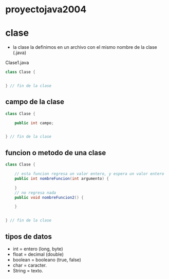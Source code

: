 # proyectojava2004

# clase

* la clase la definimos en un archivo con el mismo nombre de la clase (.java)

Clase1.java

```java
class Clase {


} // fin de la clase
```

## campo de la clase

```java
class Clase {

    public int campo;


} // fin de la clase
```

## funcion o metodo de una clase

```java
class Clase {

    // esta funcion regresa un valor entero, y espera un valor entero
    public int nombreFuncion(int argumento) {

    }
    // no regresa nada
    public void nombreFuncion2() {

    }


} // fin de la clase
```


## tipos de datos

* int = entero (long, byte)
* float = decimal (double)
* boolean = booleano (true, false)
* char = caracter.
* String = texto.

